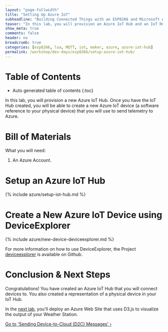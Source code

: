 ```yaml
---
layout: "page-fullwidth"
title: "Setting Up Azure IoT"
subheadline: "Building Connected Things with an ESP8266 and Microsoft Azure"
teaser: "In this lab, you will provision an Azure IoT Hub and an IoT Hub device."
show_meta: true
comments: false
header: no
breadcrumb: true
categories: [esp8266, lua, MQTT, iot, maker, azure, azure-iot-hub]
permalink: /workshop/dev-days/esp8266/setup-azure-iot-hub/
---
```

# Table of Contents
*  Auto generated table of contents
{:toc}

In this lab, you will provision a new Azure IoT Hub. Once you have the IoT Hub created, you will be able to create a new Azure IoT device (a software reference to your physical device) that you will use to send telemetry to Azure.

# Bill of Materials
What you will need:

1. An Azure Account.

# Setup an Azure IoT Hub
{% include azure/setup-iot-hub.md %}

# Create a New Azure IoT Device using DeviceExplorer
{% include azure/new-device-deviceexplorer.md %}

For more information on how to use DeviceExplorer, the Project [deviceexplorer](https://github.com/Azure/azure-iot-sdks/blob/master/tools/DeviceExplorer/doc/how_to_use_device_explorer.md) is available on Github.

# Conclusion &amp; Next Steps
Congratulations! You have created an Azure IoT Hub that you will connect devices to. You also created a representation of a physical device in your IoT Hub. 

In the [next lab][nextlab], you'll deploy an Azure Web Site that uses D3.js to visualize the output of your Weather Station.

<a class="radius button small" href="{{ site.url }}/workshop/dev-days/esp8266/sending-d2c-messages/">Go to 'Sending Device-to-Cloud (D2C) Messages' ›</a>

[nextlab]: /workshop/dev-days/esp8266/sending-d2c-messages/